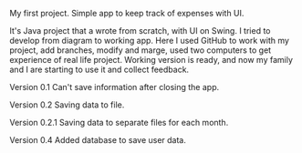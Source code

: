 My first project. Simple app to keep track of expenses with UI. 

It's Java project that a wrote from scratch, with UI on Swing. I tried to develop from diagram to working app.
Here I used GitHub to work with my project, add branches, modify and marge, used two computers to get experience of real life project.
Working version is ready, and now my family and I are starting to use it and collect feedback.


Version 0.1
Can't save information after closing the app.

Version 0.2
Saving data to file.

Version 0.2.1
Saving data to separate files for each month.

Version 0.4
Added database to save user data.
